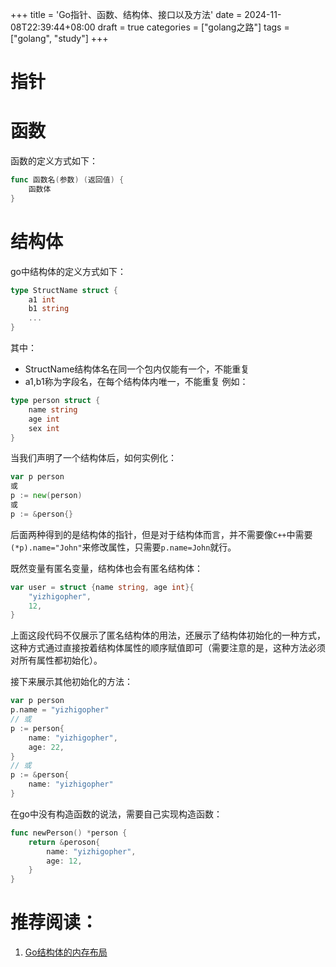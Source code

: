 +++
title = 'Go指针、函数、结构体、接口以及方法'
date = 2024-11-08T22:39:44+08:00
draft = true
categories = ["golang之路"]
tags = ["golang", "study"]
+++
# 指针

# 函数
函数的定义方式如下：
```go
func 函数名(参数) (返回值) {
    函数体
}
```

# 结构体
go中结构体的定义方式如下：
```go
type StructName struct {
    a1 int
    b1 string
    ...
}
```
其中：
- StructName结构体名在同一个包内仅能有一个，不能重复
- a1,b1称为字段名，在每个结构体内唯一，不能重复
例如：
```go
type person struct {
    name string
    age int
    sex int
}
```
当我们声明了一个结构体后，如何实例化：
```go
var p person
或
p := new(person)
或
p := &person{}
```
后面两种得到的是结构体的指针，但是对于结构体而言，并不需要像`C++`中需要`(*p).name="John"`来修改属性，只需要`p.name=John`就行。

既然变量有匿名变量，结构体也会有匿名结构体：
```go
var user = struct {name string, age int}{
    "yizhigopher",
    12,
}
```
上面这段代码不仅展示了匿名结构体的用法，还展示了结构体初始化的一种方式，这种方式通过直接按着结构体属性的顺序赋值即可（需要注意的是，这种方法必须对所有属性都初始化）。

接下来展示其他初始化的方法：
```go
var p person
p.name = "yizhigopher"
// 或
p := person{
    name: "yizhigopher",
    age: 22,
}
// 或
p := &person{
    name: "yizhigopher"
}
```
在go中没有构造函数的说法，需要自己实现构造函数：
```go
func newPerson() *person {
    return &peroson{
        name: "yizhigopher",
        age: 12,
    }
}
```

# 推荐阅读：
1. [Go结构体的内存布局](https://www.liwenzhou.com/posts/Go/struct-memory-layout/)